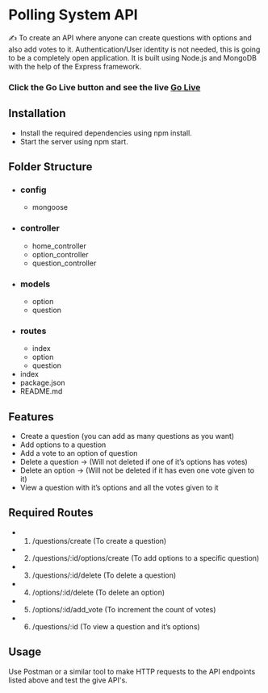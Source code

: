 # Polling System API

✍ To create an API where anyone can create questions with options and also add votes to it. Authentication/User identity is not needed, this is going to be a completely open application. It is built using Node.js and MongoDB with the help of the Express framework.

### Click the Go Live button and see the live  [Go Live]()

## Installation
- Install the required dependencies using npm install.
- Start the server using npm start.

## Folder Structure
- ### config
  - mongoose
- ### controller
  - home_controller
  - option_controller
  - question_controller
- ### models
  - option
  - question
- ### routes
  - index
  - option
  - question
- index
- package.json
- README.md 

## Features
- Create a question (you can add as many questions as you want)
- Add options to a question
- Add a vote to an option of question
- Delete a question → (Will not deleted if one of it’s options has votes)
- Delete an option → (Will not be deleted if it has even one vote given to it)
- View a question with it’s options and all the votes given to it

## Required Routes
- 1. /questions/create (To create a question)
- 2. /questions/:id/options/create (To add options to a specific question)
- 3. /questions/:id/delete (To delete a question)
- 4. /options/:id/delete (To delete an option)
- 5. /options/:id/add_vote (To increment the count of votes)
- 6. /questions/:id (To view a question and it’s options)

## Usage
Use Postman or a similar tool to make HTTP requests to the API endpoints listed above and test the give API's.